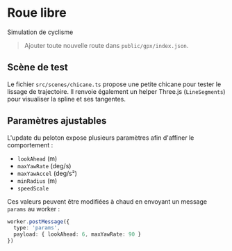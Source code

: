 # Roue libre
Simulation de cyclisme

> Ajouter toute nouvelle route dans `public/gpx/index.json`.

## Scène de test

Le fichier `src/scenes/chicane.ts` propose une petite chicane pour tester le lissage de trajectoire. Il renvoie également un helper Three.js (`LineSegments`) pour visualiser la spline et ses tangentes.

## Paramètres ajustables

L'update du peloton expose plusieurs paramètres afin d'affiner le comportement :

- `lookAhead` (m)
- `maxYawRate` (deg/s)
- `maxYawAccel` (deg/s²)
- `minRadius` (m)
- `speedScale`

Ces valeurs peuvent être modifiées à chaud en envoyant un message `params` au worker :

```ts
worker.postMessage({
  type: 'params',
  payload: { lookAhead: 6, maxYawRate: 90 }
})
```

